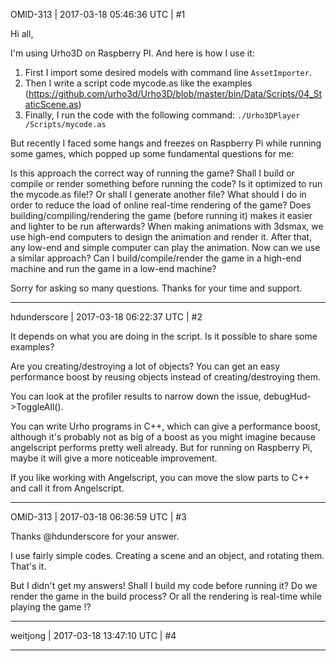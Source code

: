 OMID-313 | 2017-03-18 05:46:36 UTC | #1

Hi all,

I'm using Urho3D on Raspberry PI. And here is how I use it:

1. First I import some desired models with command line `AssetImporter`.
2. Then I write a script code mycode.as like the examples (https://github.com/urho3d/Urho3D/blob/master/bin/Data/Scripts/04_StaticScene.as)
3. Finally, I run the code with the following command:
`./Urho3DPlayer /Scripts/mycode.as`

But recently I faced some hangs and freezes on Raspberry Pi while running some games, which popped up some fundamental questions for me:

Is this approach the correct way of running the game?
Shall I build or compile or render something before running the code?
Is it optimized to run the mycode.as file!? Or shall I generate another file?
What should I do in order to reduce the load of online real-time rendering of the game? Does building/compiling/rendering the game (before running it) makes it easier and lighter to be run afterwards?
When making animations with 3dsmax, we use high-end computers to design the animation and render it. After that, any low-end and simple computer can play the animation. Now can we use a similar approach? Can I build/compile/render the game in a high-end machine and run the game in a low-end machine?

Sorry for asking so many questions. 
Thanks for your time and support.

-------------------------

hdunderscore | 2017-03-18 06:22:37 UTC | #2

It depends on what you are doing in the script. Is it possible to share some examples?

Are you creating/destroying a lot of objects? You can get an easy performance boost by reusing objects instead of creating/destroying them.

You can look at the profiler results to narrow down the issue, debugHud->ToggleAll().

You can write Urho programs in C++, which can give a performance boost, although it's probably not as big of a boost as you might imagine because angelscript performs pretty well already. But for running on Raspberry Pi, maybe it will give a more noticeable improvement.

If you like working with Angelscript, you can move the slow parts to C++ and call it from Angelscript.

-------------------------

OMID-313 | 2017-03-18 06:36:59 UTC | #3

Thanks @hdunderscore for your answer.

I use fairly simple codes. Creating a scene and an object, and rotating them. That's it.

But I didn't get my answers!
Shall I build my code before running it?
Do we render the game in the build process? Or all the rendering is real-time while playing the game !?

-------------------------

weitjong | 2017-03-18 13:47:10 UTC | #4



-------------------------


